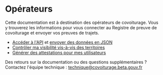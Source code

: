 # Opérateurs

Cette documentation est à destination des opérateurs de covoiturage. Vous y trouverez les informations pour vous connecter au Registre de preuve de covoiturage et envoyer vos preuves de trajets.

- [Accéder à l'API](/operateurs/preuves/acces.html) et [envoyer des données en JSON](/operateurs/preuves/schema.html)
- [Contrôler ma visibilité vis-à-vis des territoires](/operateurs/visibilite-du-nom-de-loperateur.html)
- [Générer des attestations pour mes utilisateurs](/operateurs/generer-attestation.html)

Des retours sur la documentation ou des questions supplémentaires ?  
Contactez l'équipe technique : [technique@covoiturage.beta.gouv.fr](mailto:technique@covoiturage.beta.gouv.fr)
